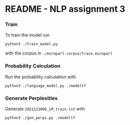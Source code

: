 # README - NLP assignment 3

### Train

To train the model run

```
python3 ./train_model.py
```

with the corpus in `./europarl-corpus/train.europarl`



### Probability Calculation

Run the probability calculation with

```
python3 ./language_model.py ./modeltf
```



### Generate Perplexities

Generate `2021121006_LM_train.txt` with 

```
python3 ./gen_perps.py ./modeltf
```

